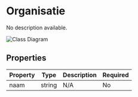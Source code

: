 # Organisatie

No description available.

![Class Diagram](https://github.com/CommonGateway/CustomerInteractionBundle/blob/Proxy-in-subobject/docs/schema/klant.organisatie.svg)

## Properties

| Property | Type | Description | Required |
|----------|------|-------------|----------|
| naam | string | N/A | No |
